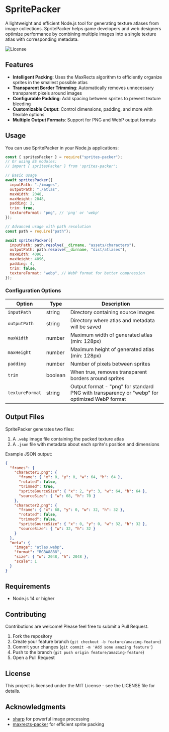 # SpritePacker

A lightweight and efficient Node.js tool for generating texture atlases from image collections. SpritePacker helps game developers and web designers optimize performance by combining multiple images into a single texture atlas with corresponding metadata.

![License](https://img.shields.io/badge/license-MIT-blue)

## Features

- **Intelligent Packing**: Uses the MaxRects algorithm to efficiently organize sprites in the smallest possible atlas
- **Transparent Border Trimming**: Automatically removes unnecessary transparent pixels around images
- **Configurable Padding**: Add spacing between sprites to prevent texture bleeding
- **Customizable Output**: Control dimensions, padding, and more with flexible options
- **Multiple Output Formats**: Support for PNG and WebP output formats

## Usage

You can use SpritePacker in your Node.js applications:

```javascript
const { spritesPacker } = require("sprites-packer");
// Or using ES modules:
// import { spritesPacker } from 'sprites-packer';

// Basic usage
await spritesPacker({
  inputPath: "./images",
  outputPath: "./atlas",
  maxWidth: 2048,
  maxHeight: 2048,
  padding: 2,
  trim: true,
  textureFormat: "png", // 'png' or 'webp'
});

// Advanced usage with path resolution
const path = require("path");

await spritesPacker({
  inputPath: path.resolve(__dirname, "assets/characters"),
  outputPath: path.resolve(__dirname, "dist/atlases"),
  maxWidth: 4096,
  maxHeight: 4096,
  padding: 4,
  trim: false,
  textureFormat: "webp", // WebP format for better compression
});
```

### Configuration Options

| Option          | Type    | Description                                                                                  |
| --------------- | ------- | -------------------------------------------------------------------------------------------- |
| `inputPath`     | string  | Directory containing source images                                                           |
| `outputPath`    | string  | Directory where atlas and metadata will be saved                                             |
| `maxWidth`      | number  | Maximum width of generated atlas (min: 128px)                                                |
| `maxHeight`     | number  | Maximum height of generated atlas (min: 128px)                                               |
| `padding`       | number  | Number of pixels between sprites                                                             |
| `trim`          | boolean | When true, removes transparent borders around sprites                                        |
| `textureFormat` | string  | Output format - "png" for standard PNG with transparency or "webp" for optimized WebP format |

## Output Files

SpritePacker generates two files:

1. A `.webp` image file containing the packed texture atlas
2. A `.json` file with metadata about each sprite's position and dimensions

Example JSON output:

```json
{
  "frames": {
    "character1.png": {
      "frame": { "x": 0, "y": 0, "w": 64, "h": 64 },
      "rotated": false,
      "trimmed": true,
      "spriteSourceSize": { "x": 2, "y": 3, "w": 64, "h": 64 },
      "sourceSize": { "w": 68, "h": 70 }
    },
    "character2.png": {
      "frame": { "x": 68, "y": 0, "w": 32, "h": 32 },
      "rotated": false,
      "trimmed": false,
      "spriteSourceSize": { "x": 0, "y": 0, "w": 32, "h": 32 },
      "sourceSize": { "w": 32, "h": 32 }
    }
  },
  "meta": {
    "image": "atlas.webp",
    "format": "RGBA8888",
    "size": { "w": 2048, "h": 2048 },
    "scale": 1
  }
}
```

## Requirements

- Node.js 14 or higher

## Contributing

Contributions are welcome! Please feel free to submit a Pull Request.

1. Fork the repository
2. Create your feature branch (`git checkout -b feature/amazing-feature`)
3. Commit your changes (`git commit -m 'Add some amazing feature'`)
4. Push to the branch (`git push origin feature/amazing-feature`)
5. Open a Pull Request

## License

This project is licensed under the MIT License - see the LICENSE file for details.

## Acknowledgments

- [sharp](https://github.com/lovell/sharp) for powerful image processing
- [maxrects-packer](https://github.com/soimy/maxrects-packer) for efficient sprite packing
